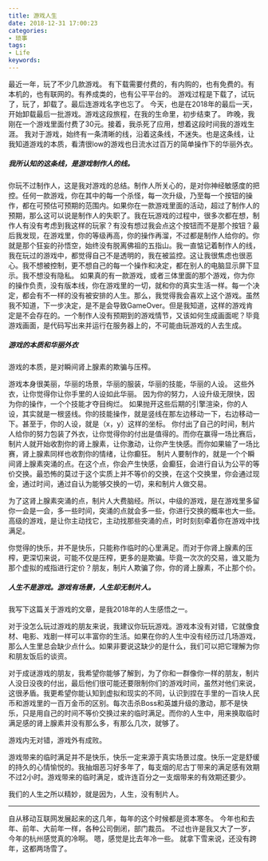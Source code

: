 ```yaml
---
title: 游戏人生
date: 2018-12-31 17:00:23
categories:
- 琐事
tags:
- Life
keywords:
---
```


最近一年，玩了不少几款游戏。
有下载需要付费的，有内购的，也有免费的。有本机的，也有联网的。有养成类的，也有公平平台的。
游戏过程是下载了，试玩了，玩了，卸载了。最后连游戏名字也忘了。
今天，也是在2018年的最后一天，开始卸载最后一批游戏。游戏这段旅程，在我的生命里，初步结束了。
昨晚，我刚在一个游戏里面付费了30元。接着，我杀死了应用，想着这段时间我的游戏生涯。
我对于游戏，始终有一条清晰的线，沿着这条线，不迷失。也是这条线，让我知道游戏的本质，看清很low的游戏也日流水过百万的简单操作下的华丽外衣。

<!-- more -->

##### 我所认知的这条线，是游戏制作人的线。

你玩不过制作人，这是我对游戏的总结。制作人所关心的，是对你神经敏感度的把控。任何一款游戏，你在其中的每一个杀怪，每一次升级，乃至每一个按钮的操作，都在可预估可预期的范围内。如果你在一款游戏里面的活动，超过了制作人的预期，那么这可以说是制作人的失职了。我在玩游戏的过程中，很多次都在想，制作人有没有考虑到我这样的玩家？有没有想过我会点这个按钮而不是那个按钮？最后我发现，在游戏里，你的等级再高，你的操作再溜，不过都是制作人给你的。你就是那个狂妄的孙悟空，始终没有脱离佛祖的五指山。我一直惦记着制作人的线，我在玩过的游戏中，都觉得自己不是透明的，我在被监控。这让我很焦虑也很恶心。我不想被控制，更不想自己的每一个操作和决定，都在别人的电脑显示屏下显示。我不想没有隐私。
如果真的有一款游戏，或者三体里面的那个游戏，你为你的操作负责，没有版本线，你在游戏里的一切，就和你的真实生活一样。每一个决定，都会有不一样的没有被安排的人生。那么，我觉得我会喜欢上这个游戏。虽然我不知道，下一步决定，是不是会导致GameOver。但是我知道，这样的游戏肯定是不会存在的。一个制作人没有预期到的游戏情节，又该如何生成画面呢？毕竟游戏画面，是代码写出来并运行在服务器上的，不可能由玩游戏的人去生成。

##### 游戏的本质和华丽外衣

游戏的本质，是对瞬间肾上腺素的欺骗与压榨。

游戏本身很美丽，华丽的场景，华丽的服装，华丽的技能，华丽的人设。
这些外衣，让你觉得你让你手里的人设如此华丽。
因为你的努力，人设升级无限快，因为你的操作，一个个技能才夺目绚烂。
如果抛开这些后期的引擎渲染，你的人设，其实就是一根竖线。你的技能操作，就是竖线在那左边移动一下，右边移动一下。甚至于，你的人设，就是（x，y）这样的坐标。
你付出了自己的时间，制片人给你的努力包装了外衣，让你觉得你的付出是值得的。而你在赢得一场比赛后，制片人就开始收割你的肾上腺素，让你激动，让你产生快感。而你如果输了一场比赛，肾上腺素同样也收割你的情绪，让你癫狂。
制片人要制作的，就是一个个瞬间肾上腺素突涌的点。在这个点，你会产生快感，会癫狂，会进行自认为公平的等价交换。最恐怖的莫过于这个实质上并不等价的交换，在这个交换里，你会通过现金，通过时间，通过自认为能够交换的一切，来和制片人做交易。

为了这肾上腺素突涌的点，制片人大费脑经。所以，中级的游戏，是在游戏里多留你一会是一会，多一些时间，突涌的点就会多一些，你进行交换的概率也大一些。高级的游戏，是让你主动找它，主动找那些突涌的点，时时刻刻牵着你在游戏中找满足。

你觉得的快乐，并不是快乐，只能称作临时的心里满足。而对于你肾上腺素的压榨，更深切来说，可能不仅是压榨，更多的是欺骗。毕竟一次次的交易，谁又能为那个虚拟的戒指进行定价？朋友，制片人欺骗了你，你的肾上腺素，不止那个价。

##### 人生不是游戏。游戏有场景，人生却无制片人。

我写下这篇关于游戏的文章，是我2018年的人生感悟之一。

对于没怎么玩过游戏的朋友来说，我建议你玩玩游戏。游戏本没有对错，它就像食材、电影、戏剧一样可以丰富你的生活。如果在你的人生中没有经历过几场游戏，那么人生里总会缺少点什么。如果非要说这缺少的是什么，我们可以把它理解为你和朋友饭后的谈资。

对于成谜游戏的朋友，我希望你能够了解到，为了你和一群像你一样的朋友，制片人没日没夜的付出，最后他们很可能还要限制你们的游戏时间，虽然对他们来说，这很矛盾。我更希望你能认知到虚拟和现实的不同，认识到捏在手里的一百块人民币和游戏里的一百万金币的区别。每次击杀Boss和英雄升级的激动，那不是快乐，只是用自己的时间不等价交换过来的临时满足。而你的人生中，用来换取临时满足感的肾上腺素并没有那么多，有那么几次，就够了。

游戏内无对错，游戏外有成败。

游戏带来的临时满足并不是快乐，快乐一定来源于真实场景过度。快乐一定是舒缓的持久的心情愉悦的。我抽烟恶习好多年了，每支烟的尼古丁带来的满足感有效期不过2小时。游戏带来的临时满足，或许连百分之一支烟带来的有效期还要少。

我们的人生之所以精妙，就是因为，人生，没有制片人。

___

自从移动互联网发展起来的这几年，每年的这个时候都是资本寒冬。
今年也和去年、前年、大前年一样，各种公司倒闭，部门裁员。
不过也许是我又大了一岁，今年的杭州感觉真的冷啊。
嗯，感觉是比去年冷一些。
就拿下雪来说，还没有跨年，这都两场雪了。